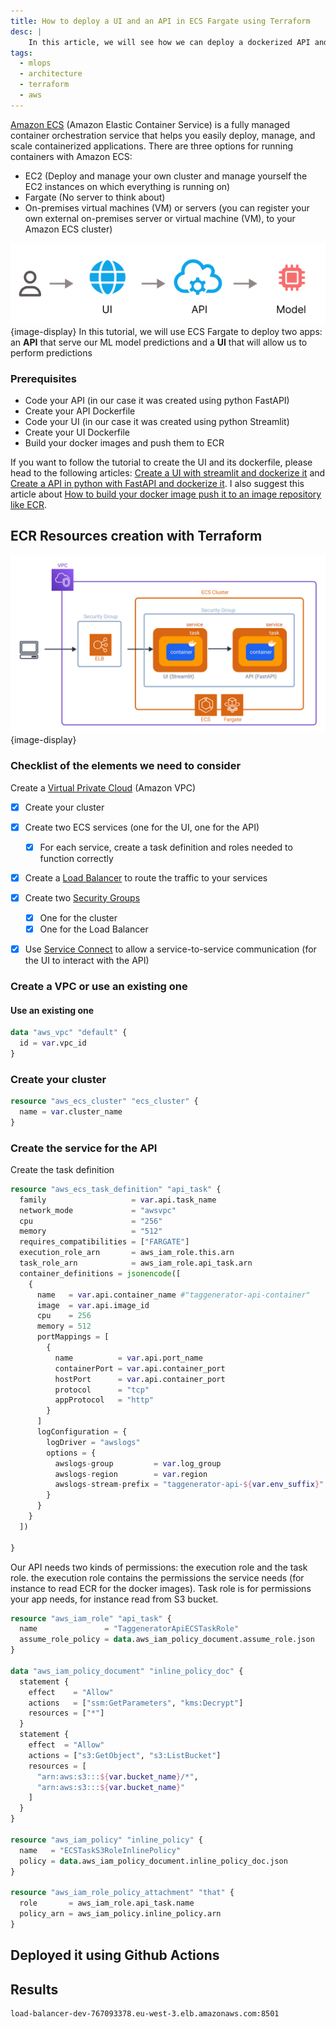 ```yaml
---
title: How to deploy a UI and an API in ECS Fargate using Terraform
desc: |
    In this article, we will see how we can deploy a dockerized API and UI in ECS with terraform.
tags:
  - mlops
  - architecture
  - terraform
  - aws
---
```




[Amazon ECS](https://docs.aws.amazon.com/AmazonECS/latest/developerguide/Welcome.html) (Amazon Elastic Container Service) is a fully managed container orchestration service that helps you easily deploy, manage, and scale containerized applications. There are three options for running containers with Amazon ECS:
- EC2 (Deploy and manage your own cluster and manage yourself the EC2 instances on which everything is running on)
- Fargate (No server to think about)
- On-premises virtual machines (VM) or servers (you can register your own external on-premises server or virtual machine (VM), to your Amazon ECS cluster)


![UI API](./assets/ui-api.png){image-display}
In this tutorial, we will use ECS Fargate to deploy two apps: an **API** that serve our ML model predictions and a **UI** that will allow us to perform predictions


### Prerequisites
- Code your API (in our case it was created using python FastAPI)
- Create your API Dockerfile
- Code your UI (in our case it was created using python Streamlit)
- Create your UI Dockerfile
- Build your docker images and push them to ECR

If you want to follow the tutorial to create the UI and its dockerfile, please head to the following articles: [Create a UI with streamlit and dockerize it](#) and [Create a API in python with FastAPI and dockerize it](#). I also suggest this article about [How to build your docker image push it to an image repository like ECR](#).

## ECR Resources creation with Terraform
![Deployment architecture in ECS fargate](./assets/ecs_archi_.svg){image-display}

### Checklist of the elements we need to consider
Create a [Virtual Private Cloud](https://docs.aws.amazon.com/vpc/latest/userguide/what-is-amazon-vpc.html) (Amazon VPC)

- [x] Create your cluster
- [x] Create two ECS services (one for the UI, one for the API)
    - [x] For each service, create a task definition and roles needed to function correctly
- [x] Create a [Load Balancer](https://docs.aws.amazon.com/elasticloadbalancing/latest/userguide/what-is-load-balancing.html) to route the traffic to your services
- [x] Create two [Security Groups](https://docs.aws.amazon.com/vpc/latest/userguide/vpc-security-groups.html)
    - [x] One for the cluster
    - [x] One for the Load Balancer
- [x] Use [Service Connect](https://docs.aws.amazon.com/AmazonECS/latest/developerguide/service-connect.html) to allow a service-to-service communication (for the UI to interact with the API)


### Create a VPC or use an existing one

#### Use an existing one
```tf
data "aws_vpc" "default" {
  id = var.vpc_id
}
```
### Create your cluster
```tf
resource "aws_ecs_cluster" "ecs_cluster" {
  name = var.cluster_name
}
```

### Create the service for the API

Create the task definition

```tf
resource "aws_ecs_task_definition" "api_task" {
  family                   = var.api.task_name
  network_mode             = "awsvpc"
  cpu                      = "256"
  memory                   = "512"
  requires_compatibilities = ["FARGATE"]
  execution_role_arn       = aws_iam_role.this.arn
  task_role_arn            = aws_iam_role.api_task.arn
  container_definitions = jsonencode([
    {
      name   = var.api.container_name #"taggenerator-api-container"
      image  = var.api.image_id
      cpu    = 256
      memory = 512
      portMappings = [
        {
          name          = var.api.port_name
          containerPort = var.api.container_port
          hostPort      = var.api.container_port
          protocol      = "tcp"
          appProtocol   = "http"
        }
      ]
      logConfiguration = {
        logDriver = "awslogs"
        options = {
          awslogs-group         = var.log_group
          awslogs-region        = var.region
          awslogs-stream-prefix = "taggenerator-api-${var.env_suffix}"
        }
      }
    }
  ])

}
```

Our API needs two kinds of permissions: the execution role and the task role. the execution role contains the permissions the service needs (for instance to read ECR for the docker images). Task role is for permissions your app needs, for instance read from S3 bucket.

```tf
resource "aws_iam_role" "api_task" {
  name               = "TaggeneratorApiECSTaskRole"
  assume_role_policy = data.aws_iam_policy_document.assume_role.json
}

data "aws_iam_policy_document" "inline_policy_doc" {
  statement {
    effect    = "Allow"
    actions   = ["ssm:GetParameters", "kms:Decrypt"]
    resources = ["*"]
  }
  statement {
    effect  = "Allow"
    actions = ["s3:GetObject", "s3:ListBucket"]
    resources = [
      "arn:aws:s3:::${var.bucket_name}/*",
      "arn:aws:s3:::${var.bucket_name}"
    ]
  }
}

resource "aws_iam_policy" "inline_policy" {
  name   = "ECSTaskS3RoleInlinePolicy"
  policy = data.aws_iam_policy_document.inline_policy_doc.json
}

resource "aws_iam_role_policy_attachment" "that" {
  role       = aws_iam_role.api_task.name
  policy_arn = aws_iam_policy.inline_policy.arn
}
```



## Deployed it using Github Actions



## Results

```bash
load-balancer-dev-767093378.eu-west-3.elb.amazonaws.com:8501
```